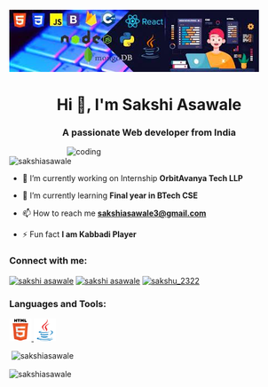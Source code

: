 ![logo](https://github.com/sakshiasawale/sakshiasawale/blob/main/images.jfif)

<h1 align="center">Hi 👋, I'm Sakshi Asawale</h1>
<h3 align="center">A passionate Web developer from India</h3>

<img align="right" alt="coding" width="400" src="https://i.pinimg.com/originals/e7/26/c7/e726c74ac081eed50feee1433d12c998.gif">


<p align="left"> <img src="https://komarev.com/ghpvc/?username=sakshiasawale&label=Profile%20views&color=0e75b6&style=flat" alt="sakshiasawale" /> </p>

- 🔭 I’m currently working on Internship **OrbitAvanya Tech LLP**

- 🌱 I’m currently learning **Final year in BTech CSE**

- 📫 How to reach me **sakshiasawale3@gmail.com**

- ⚡ Fun fact **I am Kabbadi Player**

<h3 align="left">Connect with me:</h3>
<p align="left">
<a href="https://linkedin.com/in/sakshi asawale" target="blank"><img align="center" src="https://raw.githubusercontent.com/rahuldkjain/github-profile-readme-generator/master/src/images/icons/Social/linked-in-alt.svg" alt="sakshi asawale" height="30" width="40" /></a>
<a href="https://fb.com/sakshi asawale" target="blank"><img align="center" src="https://raw.githubusercontent.com/rahuldkjain/github-profile-readme-generator/master/src/images/icons/Social/facebook.svg" alt="sakshi asawale" height="30" width="40" /></a>
<a href="https://instagram.com/sakshu_2322" target="blank"><img align="center" src="https://raw.githubusercontent.com/rahuldkjain/github-profile-readme-generator/master/src/images/icons/Social/instagram.svg" alt="sakshu_2322" height="30" width="40" /></a>
</p>

<h3 align="left">Languages and Tools:</h3>
<p align="left"> <a href="https://www.w3.org/html/" target="_blank" rel="noreferrer"> <img src="https://raw.githubusercontent.com/devicons/devicon/master/icons/html5/html5-original-wordmark.svg" alt="html5" width="40" height="40"/> </a> <a href="https://www.java.com" target="_blank" rel="noreferrer"> <img src="https://raw.githubusercontent.com/devicons/devicon/master/icons/java/java-original.svg" alt="java" width="40" height="40"/> </a> </p>

<p>&nbsp;<img align="center" src="https://github-readme-stats.vercel.app/api?username=sakshiasawale&show_icons=true&locale=en" alt="sakshiasawale" /></p>

<p><img align="center" src="https://github-readme-streak-stats.herokuapp.com/?user=sakshiasawale&" alt="sakshiasawale" /></p>
